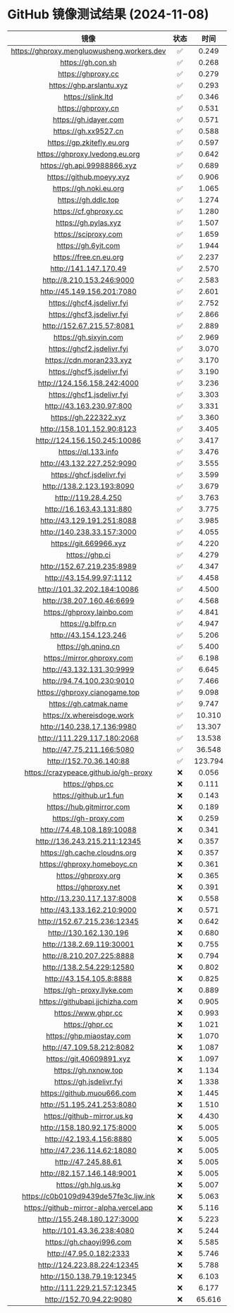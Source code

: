 # GitHub 镜像测试结果 (2024-11-08)

|  镜像  |  状态  |  时间  |
| :----: | :----: | :----: |
| https://ghproxy.mengluowusheng.workers.dev | ✅ | 0.249 |
| https://gh.con.sh | ✅ | 0.268 |
| https://ghproxy.cc | ✅ | 0.279 |
| https://ghp.arslantu.xyz | ✅ | 0.293 |
| https://slink.ltd | ✅ | 0.346 |
| https://ghproxy.cn | ✅ | 0.531 |
| https://gh.idayer.com | ✅ | 0.571 |
| https://gh.xx9527.cn | ✅ | 0.588 |
| https://gp.zkitefly.eu.org | ✅ | 0.597 |
| https://ghproxy.lvedong.eu.org | ✅ | 0.642 |
| https://gh.api.99988866.xyz | ✅ | 0.689 |
| https://github.moeyy.xyz | ✅ | 0.906 |
| https://gh.noki.eu.org | ✅ | 1.065 |
| https://gh.ddlc.top | ✅ | 1.274 |
| https://cf.ghproxy.cc | ✅ | 1.280 |
| https://gh.pylas.xyz | ✅ | 1.507 |
| https://sciproxy.com | ✅ | 1.659 |
| https://gh.6yit.com | ✅ | 1.944 |
| https://free.cn.eu.org | ✅ | 2.237 |
| http://141.147.170.49 | ✅ | 2.570 |
| http://8.210.153.246:9000 | ✅ | 2.583 |
| http://45.149.156.201:7080 | ✅ | 2.601 |
| https://ghcf4.jsdelivr.fyi | ✅ | 2.752 |
| https://ghcf3.jsdelivr.fyi | ✅ | 2.866 |
| http://152.67.215.57:8081 | ✅ | 2.889 |
| https://gh.sixyin.com | ✅ | 2.969 |
| https://ghcf2.jsdelivr.fyi | ✅ | 3.070 |
| https://cdn.moran233.xyz | ✅ | 3.170 |
| https://ghcf5.jsdelivr.fyi | ✅ | 3.190 |
| http://124.156.158.242:4000 | ✅ | 3.236 |
| https://ghcf1.jsdelivr.fyi | ✅ | 3.303 |
| http://43.163.230.97:800 | ✅ | 3.331 |
| https://gh.222322.xyz | ✅ | 3.360 |
| http://158.101.152.90:8123 | ✅ | 3.405 |
| http://124.156.150.245:10086 | ✅ | 3.417 |
| https://ql.133.info | ✅ | 3.476 |
| http://43.132.227.252:9090 | ✅ | 3.555 |
| https://ghcf.jsdelivr.fyi | ✅ | 3.599 |
| http://138.2.123.193:8090 | ✅ | 3.679 |
| http://119.28.4.250 | ✅ | 3.763 |
| http://16.163.43.131:880 | ✅ | 3.775 |
| http://43.129.191.251:8088 | ✅ | 3.985 |
| http://140.238.33.157:3000 | ✅ | 4.055 |
| https://git.669966.xyz | ✅ | 4.220 |
| https://ghp.ci | ✅ | 4.279 |
| http://152.67.219.235:8989 | ✅ | 4.347 |
| http://43.154.99.97:1112 | ✅ | 4.458 |
| http://101.32.202.184:10086 | ✅ | 4.500 |
| http://38.207.160.46:6699 | ✅ | 4.568 |
| https://ghproxy.lainbo.com | ✅ | 4.841 |
| https://g.blfrp.cn | ✅ | 4.947 |
| http://43.154.123.246 | ✅ | 5.206 |
| https://gh.qninq.cn | ✅ | 5.400 |
| https://mirror.ghproxy.com | ✅ | 6.198 |
| http://43.132.131.30:9999 | ✅ | 6.645 |
| http://94.74.100.230:9010 | ✅ | 7.466 |
| https://ghproxy.cianogame.top | ✅ | 9.098 |
| https://gh.catmak.name | ✅ | 9.747 |
| https://x.whereisdoge.work | ✅ | 10.310 |
| http://140.238.17.136:9980 | ✅ | 13.307 |
| http://111.229.117.180:2068 | ✅ | 13.538 |
| http://47.75.211.166:5080 | ✅ | 36.548 |
| http://152.70.36.140:88 | ✅ | 123.794 |
| https://crazypeace.github.io/gh-proxy | ❌ | 0.056 |
| https://ghps.cc | ❌ | 0.111 |
| https://github.ur1.fun | ❌ | 0.143 |
| https://hub.gitmirror.com | ❌ | 0.189 |
| https://gh-proxy.com | ❌ | 0.259 |
| http://74.48.108.189:10088 | ❌ | 0.341 |
| http://136.243.215.211:12345 | ❌ | 0.357 |
| https://gh.cache.cloudns.org | ❌ | 0.357 |
| https://ghproxy.homeboyc.cn | ❌ | 0.361 |
| https://ghproxy.org | ❌ | 0.365 |
| https://ghproxy.net | ❌ | 0.391 |
| http://13.230.117.137:8008 | ❌ | 0.558 |
| http://43.133.162.210:9000 | ❌ | 0.571 |
| http://152.67.215.236:12345 | ❌ | 0.642 |
| http://130.162.130.196 | ❌ | 0.680 |
| http://138.2.69.119:30001 | ❌ | 0.755 |
| http://8.210.207.225:8888 | ❌ | 0.794 |
| http://138.2.54.229:12580 | ❌ | 0.802 |
| http://43.154.105.8:8888 | ❌ | 0.825 |
| https://gh-proxy.llyke.com | ❌ | 0.889 |
| https://githubapi.jjchizha.com | ❌ | 0.905 |
| https://www.ghpr.cc | ❌ | 0.993 |
| https://ghpr.cc | ❌ | 1.021 |
| https://ghp.miaostay.com | ❌ | 1.070 |
| http://47.109.58.212:8082 | ❌ | 1.087 |
| https://git.40609891.xyz | ❌ | 1.097 |
| https://gh.nxnow.top | ❌ | 1.134 |
| https://gh.jsdelivr.fyi | ❌ | 1.338 |
| https://github.muou666.com | ❌ | 1.445 |
| http://51.195.241.253:8080 | ❌ | 1.510 |
| https://github-mirror.us.kg | ❌ | 4.430 |
| http://158.180.92.175:8000 | ❌ | 5.005 |
| http://42.193.4.156:8880 | ❌ | 5.005 |
| http://47.236.114.62:18080 | ❌ | 5.005 |
| http://47.245.88.61 | ❌ | 5.005 |
| http://82.157.146.148:9001 | ❌ | 5.005 |
| https://gh.hlg.us.kg | ❌ | 5.007 |
| https://c0b0109d9439de57fe3c.ljw.ink | ❌ | 5.063 |
| https://github-mirror-alpha.vercel.app | ❌ | 5.116 |
| http://155.248.180.127:3000 | ❌ | 5.223 |
| http://101.43.36.238:4080 | ❌ | 5.244 |
| https://gh.chaoyi996.com | ❌ | 5.585 |
| http://47.95.0.182:2333 | ❌ | 5.746 |
| http://124.223.88.224:12345 | ❌ | 5.788 |
| http://150.138.79.19:12345 | ❌ | 6.103 |
| http://111.229.21.57:12345 | ❌ | 6.177 |
| http://152.70.94.22:9080 | ❌ | 65.616 |
